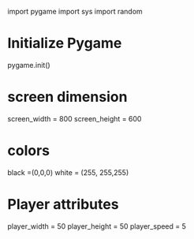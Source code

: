 import pygame
import sys
import random 
# Initialize Pygame
pygame.init()

# screen dimension
screen_width = 800
screen_height = 600

# colors
black =(0,0,0)
white = (255, 255,255)

#  Player attributes
player_width = 50
player_height = 50
player_speed = 5



